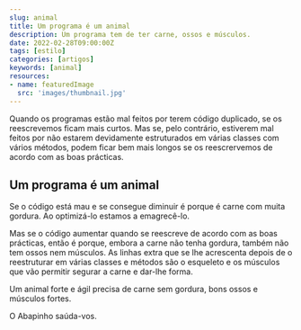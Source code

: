 ```yaml
---
slug: animal
title: Um programa é um animal
description: Um programa tem de ter carne, ossos e músculos.
date: 2022-02-28T09:00:00Z
tags: [estilo]
categories: [artigos]
keywords: [animal]
resources:
- name: featuredImage
  src: 'images/thumbnail.jpg'
---
```

Quando os programas estão mal feitos por terem código duplicado, se os reescrevemos ficam mais curtos. Mas se, pelo contrário, estiverem mal feitos por não estarem devidamente estruturados em várias classes com vários métodos, podem ficar bem mais longos se os reescrervemos de acordo com as boas prácticas.

<!--more-->

## Um programa é um animal

Se o código está mau e se consegue diminuir é porque é carne com muita gordura. Ao optimizá-lo estamos a emagrecê-lo.

Mas se o código aumentar quando se reescreve de acordo com as boas prácticas, então é porque, embora a carne não tenha gordura, também não tem ossos nem músculos. As linhas extra que se lhe acrescenta depois de o reestruturar em várias classes e métodos são o esqueleto e os músculos que vão permitir segurar a carne e dar-lhe forma.

Um animal forte e ágil precisa de carne sem gordura, bons ossos e músculos fortes.

O Abapinho saúda-vos.
